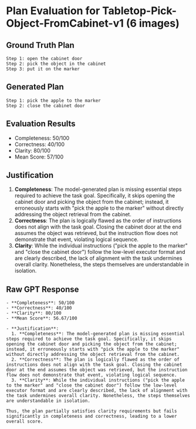 # Plan Evaluation for Tabletop-Pick-Object-FromCabinet-v1 (6 images)

## Ground Truth Plan
```
Step 1: open the cabinet door 
Step 2: pick the object in the cabinet 
Step 3: put it on the marker
```

## Generated Plan
```
Step 1: pick the apple to the marker
Step 2: close the cabinet door
```

## Evaluation Results
- Completeness: 50/100
- Correctness: 40/100
- Clarity: 80/100
- Mean Score: 57/100

## Justification
1. **Completeness**: The model-generated plan is missing essential steps required to achieve the task goal. Specifically, it skips opening the cabinet door and picking the object from the cabinet; instead, it erroneously starts with "pick the apple to the marker" without directly addressing the object retrieval from the cabinet.  
  2. **Correctness**: The plan is logically flawed as the order of instructions does not align with the task goal. Closing the cabinet door at the end assumes the object was retrieved, but the instruction flow does not demonstrate that event, violating logical sequence. 
  3. **Clarity**: While the individual instructions ("pick the apple to the marker" and "close the cabinet door") follow the low-level executor format and are clearly described, the lack of alignment with the task undermines overall clarity. Nonetheless, the steps themselves are understandable in isolation.

## Raw GPT Response
```
- **Completeness**: 50/100  
- **Correctness**: 40/100  
- **Clarity**: 80/100  
- **Mean Score**: 56.67/100  

- **Justification**:  
  1. **Completeness**: The model-generated plan is missing essential steps required to achieve the task goal. Specifically, it skips opening the cabinet door and picking the object from the cabinet; instead, it erroneously starts with "pick the apple to the marker" without directly addressing the object retrieval from the cabinet.  
  2. **Correctness**: The plan is logically flawed as the order of instructions does not align with the task goal. Closing the cabinet door at the end assumes the object was retrieved, but the instruction flow does not demonstrate that event, violating logical sequence. 
  3. **Clarity**: While the individual instructions ("pick the apple to the marker" and "close the cabinet door") follow the low-level executor format and are clearly described, the lack of alignment with the task undermines overall clarity. Nonetheless, the steps themselves are understandable in isolation.  

Thus, the plan partially satisfies clarity requirements but fails significantly in completeness and correctness, leading to a lower overall score.
```
